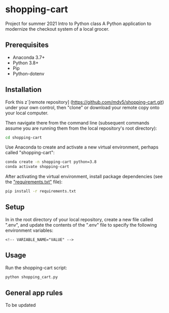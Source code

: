 # shopping-cart
Project for summer 2021 Intro to Python class
A Python application to modernize the checkout system of a local grocer.

## Prerequisites

  + Anaconda 3.7+
  + Python 3.8+
  + Pip
  + Python-dotenv

## Installation

Fork this z`[remote repository] (https://github.com/mdv5/shopping-cart.git) under your own control, then "clone" or download your remote copy onto your local computer.

Then navigate there from the command line (subsequent commands assume you are running them from the local repository's root directory):

```sh
cd shopping-cart
```

Use Anaconda to create and activate a new virtual environment, perhaps called "shopping-cart":

```sh
conda create -n shopping-cart python=3.8
conda activate shopping-cart
```

After activating the virtual environment, install package dependencies (see the ["requirements.txt"](/requirements.txt) file):

```sh
pip install -r requirements.txt
```

## Setup

In in the root directory of your local repository, create a new file called ".env", and update the contents of the ".env" file to specify the following environment variables:

    <!-- VARIABLE_NAME="VALUE" -->

## Usage

Run the shopping-cart script:

```py
python shopping_cart.py
```

## General app rules
To be updated

